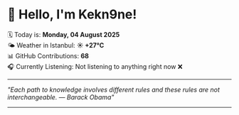 # 👋 Hello, I'm Kekn9ne!

🗓️ Today is: **Monday, 04 August 2025**  
🌤️ Weather in Istanbul: **☀️   +27°C**  
📊 GitHub Contributions: **68**  
🎧 Currently Listening: Not listening to anything right now ❌

---

_"Each path to knowledge involves different rules and these rules are not interchangeable. — *Barack Obama*"_

---
